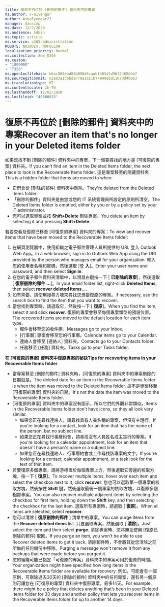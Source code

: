 ```yaml
---
title: 復原不再位於 [刪除的郵件] 資料夾中的專案
ms.author: v-aiyengar
author: AshaIyengar21
manager: dansimp
ms.date: 12/2/2020
ms.audience: Admin
ms.topic: article
ms.service: o365-administration
ROBOTS: NOINDEX, NOFOLLOW
localization_priority: Normal
ms.collection: Adm_O365
ms.custom:
- "1800008"
- "7320"
ms.openlocfilehash: b6ac084ead88b090d6caab1405d5d96f24890ea7
ms.sourcegitcommit: 62a83a1c6bd9779a1a11b749490bd11670d4b063
ms.translationtype: MT
ms.contentlocale: zh-TW
ms.lasthandoff: 12/02/2020
ms.locfileid: "49560633"
---
```

# <a name="recover-an-item-thats-no-longer-in-your-deleted-items-folder"></a><span data-ttu-id="8905c-102">復原不再位於 [刪除的郵件] 資料夾中的專案</span><span class="sxs-lookup"><span data-stu-id="8905c-102">Recover an item that's no longer in your Deleted items folder</span></span>

<span data-ttu-id="8905c-103">如果您找不到 [刪除的郵件] 資料夾中的專案，下一個要尋找的地方是 [可復原的專案] 資料夾。</span><span class="sxs-lookup"><span data-stu-id="8905c-103">If you can't find an item in the Deleted Items folder, the next place to look is the Recoverable Items folder.</span></span> <span data-ttu-id="8905c-104">這是專案移至的隱藏資料夾：</span><span class="sxs-lookup"><span data-stu-id="8905c-104">This is a hidden folder that items are moved to when:</span></span>
- <span data-ttu-id="8905c-105">它們會從 [刪除的郵件] 資料夾中刪除。</span><span class="sxs-lookup"><span data-stu-id="8905c-105">They're deleted from the Deleted Items folder.</span></span>
- <span data-ttu-id="8905c-106">「刪除的郵件」資料夾是由您或您的 IT 系統管理員所設定的原則所清空。</span><span class="sxs-lookup"><span data-stu-id="8905c-106">The Deleted Items folder is emptied, either by you or by a policy set by your IT administrator.</span></span>
- <span data-ttu-id="8905c-107">您可以選取專案並按 **Shift+Delete** 刪除專案。</span><span class="sxs-lookup"><span data-stu-id="8905c-107">You delete an item by selecting it and pressing **Shift+Delete**.</span></span>

<span data-ttu-id="8905c-108">若要查看及復原已移至 [可復原的專案] 資料夾的專案：</span><span class="sxs-lookup"><span data-stu-id="8905c-108">To view and recover items that have been moved to the Recoverable Items folder:</span></span>
1. <span data-ttu-id="8905c-109">在網頁瀏覽器中，使用組織之電子郵件管理人員所提供的 URL 登入 Outlook Web App。</span><span class="sxs-lookup"><span data-stu-id="8905c-109">In a web browser, sign in to Outlook Web App using the URL provided by the person who manages email for your organization.</span></span> <span data-ttu-id="8905c-110">輸入您的使用者名稱和密碼，然後選取 [登 **入**]。</span><span class="sxs-lookup"><span data-stu-id="8905c-110">Enter your user name and password, and then select **Sign in**.</span></span>
1. <span data-ttu-id="8905c-111">在您的電子郵件資料夾清單中，以滑鼠右鍵按一下 [ **已刪除的專案**]，然後選取 [ **復原刪除的郵件 ...**]。</span><span class="sxs-lookup"><span data-stu-id="8905c-111">In your email folder list, right-click **Deleted Items**, then select **recover deleted items...**.</span></span>
1. <span data-ttu-id="8905c-112">如有需要，請使用搜尋方塊來尋找您想要復原的專案。</span><span class="sxs-lookup"><span data-stu-id="8905c-112">If necessary, use the search box to find the item that you want to recover.</span></span>
1. <span data-ttu-id="8905c-113">當您找到專案時，請選取它，然後按一下 [ **復原**]。</span><span class="sxs-lookup"><span data-stu-id="8905c-113">When you find the item, select it and click **recover**.</span></span>
   <span data-ttu-id="8905c-114">復原的專案會移至每個專案類型的預設位置。</span><span class="sxs-lookup"><span data-stu-id="8905c-114">The recovered items are moved to the default location for each item type.</span></span>
    - <span data-ttu-id="8905c-115">郵件會移至您的收件匣。</span><span class="sxs-lookup"><span data-stu-id="8905c-115">Messages go to your Inbox.</span></span>
    - <span data-ttu-id="8905c-116">[行事曆] 專案會移至您的行事曆。</span><span class="sxs-lookup"><span data-stu-id="8905c-116">Calendar items go to your Calendar.</span></span>
    - <span data-ttu-id="8905c-117">連絡人會移至 [連絡人] 資料夾。</span><span class="sxs-lookup"><span data-stu-id="8905c-117">Contacts go to your Contacts folder.</span></span>
    - <span data-ttu-id="8905c-118">任務移至 [任務] 資料夾。</span><span class="sxs-lookup"><span data-stu-id="8905c-118">Tasks go to your Tasks folder.</span></span>

<span data-ttu-id="8905c-119">**在 [可復原的專案] 資料夾中復原專案的秘訣**</span><span class="sxs-lookup"><span data-stu-id="8905c-119">**Tips for recovering items in your Recoverable Items folder**</span></span>

- <span data-ttu-id="8905c-120">當專案移至 [刪除的郵件] 資料夾時，[可復原的專案] 資料夾中的專案刪除的日期就是。</span><span class="sxs-lookup"><span data-stu-id="8905c-120">The deleted date for an item in the Recoverable Items folder is when the item was moved to the Deleted Items folder.</span></span> <span data-ttu-id="8905c-121">這不是專案移至 [可復原的專案] 資料夾的日期。</span><span class="sxs-lookup"><span data-stu-id="8905c-121">It's not the date the item was moved to the Recoverable Items folder.</span></span>
- <span data-ttu-id="8905c-122">[可復原的專案] 資料夾中的專案沒有圖示，所以它們的外觀非常類似。</span><span class="sxs-lookup"><span data-stu-id="8905c-122">Items in the Recoverable Items folder don't have icons, so they all look very similar.</span></span>
    - <span data-ttu-id="8905c-123">如果您正在尋找連絡人，請尋找具有人員名稱的專案，但沒有主題行。</span><span class="sxs-lookup"><span data-stu-id="8905c-123">If you're looking for a contact, look for an item that has the name of the person, but no subject line.</span></span>
    - <span data-ttu-id="8905c-124">如果您正在尋找行事曆約會，請尋找沒有人員姓名或主旨行的專案。</span><span class="sxs-lookup"><span data-stu-id="8905c-124">If you're looking for a calendar appointment, look for an item that doesn't have a person's name or a subject line.</span></span>
    - <span data-ttu-id="8905c-125">如果您正在尋找連絡人、行事曆約會或工作尋找該專案的文字。</span><span class="sxs-lookup"><span data-stu-id="8905c-125">If you're looking for a contact, calendar appointment, or a task look for the text of that item.</span></span>
- <span data-ttu-id="8905c-126">若要復原多個專案，請將游標置於每個專案上方，然後選取它旁邊的核取方塊，按一下 [ **復原**]。</span><span class="sxs-lookup"><span data-stu-id="8905c-126">To recover multiple items, hover over each item and select the checkbox next to it, click **recover**.</span></span> <span data-ttu-id="8905c-127">您也可以選取第一個專案的核取方塊，然後按住 **Shift** 鍵，然後選取最後一個專案的核取方塊，以復原多個相鄰專案。</span><span class="sxs-lookup"><span data-stu-id="8905c-127">You can also recover multiple adjacent items by selecting the checkbox for first item, holding down the **Shift** key, and then selecting the checkbox for the last item.</span></span> <span data-ttu-id="8905c-128">選取所有專案時，請選取 [ **復原**]。</span><span class="sxs-lookup"><span data-stu-id="8905c-128">When all items are selected, select **recover**.</span></span>
- <span data-ttu-id="8905c-129">您可以清除 [ **復原刪除的郵件** ] 清單中的專案。</span><span class="sxs-lookup"><span data-stu-id="8905c-129">You can purge items from the **Recover deleted items** list.</span></span> <span data-ttu-id="8905c-130">只要選取專案，然後選取 [ **清除**]。</span><span class="sxs-lookup"><span data-stu-id="8905c-130">Just select the item and then select **purge**.</span></span> <span data-ttu-id="8905c-131">清除專案時，您將無法使用 [復原已刪除的郵件] 取回。</span><span class="sxs-lookup"><span data-stu-id="8905c-131">If you purge an item, you won't be able to use Recover deleted items to get it back.</span></span> <span data-ttu-id="8905c-132">清除郵件時，不會將其從您清除之前所做的任何備份中移除。</span><span class="sxs-lookup"><span data-stu-id="8905c-132">Purging a message won't remove it from any backups that were made before you purged it.</span></span>
- <span data-ttu-id="8905c-133">您的組織可能已指定「可復原的專案」資料夾中的專案可用於復原的時間。</span><span class="sxs-lookup"><span data-stu-id="8905c-133">Your organization might have specified how long items in the Recoverable Items folder are available for recovery.</span></span> <span data-ttu-id="8905c-134">例如，可能會有一個原則，可刪除過去30天的 [刪除的郵件] 資料夾中的任何專案，還有另一個原則可讓您在 [可復原的專案] 資料夾中復原專案，最多14天。</span><span class="sxs-lookup"><span data-stu-id="8905c-134">For example, there might be a policy that deletes anything that’s been in your Deleted Items folder for 30 days and another policy that lets you recover items in the Recoverable Items folder for up to another 14 days.</span></span>
